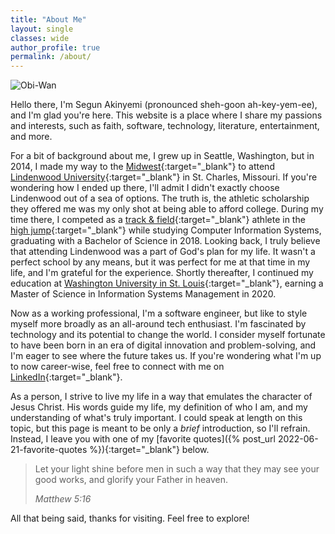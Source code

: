 ```yaml
---
title: "About Me"
layout: single
classes: wide
author_profile: true
permalink: /about/
---
```


![Obi-Wan](/assets/images/obiwan.gif)

Hello there, I'm Segun Akinyemi (pronounced sheh-goon ah-key-yem-ee), and I'm glad you're here. This website is a place where I share my passions and interests, such as faith, software, technology, literature, entertainment, and more.

For a bit of background about me, I grew up in Seattle, Washington, but in 2014, I made my way to the [Midwest](https://en.wikipedia.org/wiki/Midwestern_United_States){:target="_blank"} to attend [Lindenwood University](https://en.wikipedia.org/wiki/Lindenwood_University){:target="_blank"} in St. Charles, Missouri. If you're wondering how I ended up there, I'll admit I didn't exactly choose Lindenwood out of a sea of options. The truth is, the athletic scholarship they offered me was my only shot at being able to afford college. During my time there, I competed as a [track & field](https://lindenwoodlions.com/sports/mens-track-and-field/roster/akintunde-akinyemi/11246){:target="_blank"} athlete in the [high jump](https://www.worldathletics.org/athletes/united-states/akintunde-akinyemi-14736806){:target="_blank"} while studying Computer Information Systems, graduating with a Bachelor of Science in 2018. Looking back, I truly believe that attending Lindenwood was a part of God's plan for my life. It wasn't a perfect school by any means, but it was perfect for me at that time in my life, and I'm grateful for the experience. Shortly thereafter, I continued my education at [Washington University in St. Louis](https://en.wikipedia.org/wiki/Washington_University_in_St._Louis){:target="_blank"}, earning a Master of Science in Information Systems Management in 2020.

Now as a working professional, I'm a software engineer, but like to style myself more broadly as an all-around tech enthusiast. I'm fascinated by technology and its potential to change the world. I consider myself fortunate to have been born in an era of digital innovation and problem-solving, and I'm eager to see where the future takes us. If you're wondering what I'm up to now career-wise, feel free to connect with me on [LinkedIn](https://www.linkedin.com/in/segunakinyemi){:target="_blank"}.

As a person, I strive to live my life in a way that emulates the character of Jesus Christ. His words guide my life, my definition of who I am, and my understanding of what's truly important. I could speak at length on this topic, but this page is meant to be only a _brief_ introduction, so I'll refrain. Instead, I leave you with one of my [favorite quotes]({% post_url 2022-06-21-favorite-quotes %}){:target="_blank"} below.

> Let your light shine before men in such a way that they may see your good works, and glorify your Father in heaven.
>
> <cite>Matthew 5:16</cite>

All that being said, thanks for visiting. Feel free to explore!
